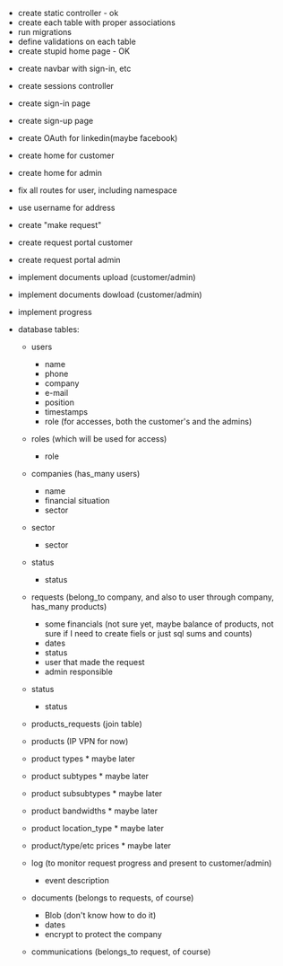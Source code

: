 - create static controller - ok
- create each table with proper associations
- run migrations
- define validations on each table
- create stupid home page - OK

* create navbar with sign-in, etc
* create sessions controller
* create sign-in page
* create sign-up page
* create OAuth for linkedin(maybe facebook)
* create home for customer
* create home for admin
* fix all routes for user, including namespace
* use username for address
* create "make request"
* create request portal customer
* create request portal admin
* implement documents upload (customer/admin)
* implement documents dowload (customer/admin)
* implement progress

* database tables:
	- users
		- name
		- phone
		- company
		- e-mail
		- position
		- timestamps
		- role (for accesses, both the customer's and the admins)
	- roles (which will be used for access)
		- role
	- companies (has_many users)
		- name
		- financial situation
		- sector
	- sector
		- sector
	- status
		- status

	- requests (belong_to company, and also to user through company, has_many products)
		- some financials (not sure yet, maybe balance of products, not sure if I need to create 				fiels or just sql sums and counts)
		- dates
		- status
		- user that made the request
		- admin responsible
	- status
		- status
	- products_requests (join table)
	- products (IP VPN for now)
	- product types * maybe later
	- product subtypes * maybe later
	- product subsubtypes * maybe later
	- product bandwidths * maybe later
	- product location_type * maybe later
	- product/type/etc prices * maybe later
	- log (to monitor request progress and present to customer/admin)
		- event description
	- documents (belongs to requests, of course)
		- Blob (don't know how to do it)
		- dates
		* encrypt to protect the company

	- communications (belongs_to request, of course)
